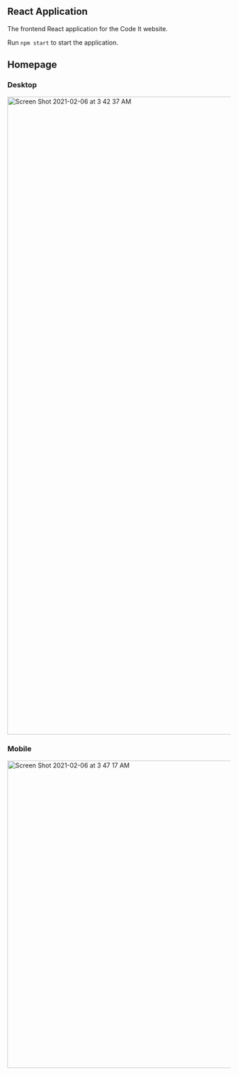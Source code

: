 ## React Application

The frontend React application for the Code It website.

Run `npm start` to start the application.

## Homepage

### Desktop

<img width="1440" alt="Screen Shot 2021-02-06 at 3 42 37 AM" src="https://user-images.githubusercontent.com/37857112/107113643-3a402a00-682e-11eb-9d8c-ed38bd172280.png">

### Mobile

<img width="694" alt="Screen Shot 2021-02-06 at 3 47 17 AM" src="https://user-images.githubusercontent.com/37857112/107113644-3c09ed80-682e-11eb-9253-ac650046377c.png">
